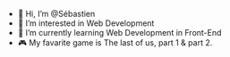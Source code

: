 - 👋 Hi, I’m @Sébastien
- 👀 I’m interested in Web Development
- 🌱 I’m currently learning Web Development in Front-End
- 🎮 My favarite game is The last of us, part 1 & part 2.
